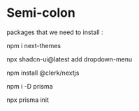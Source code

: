 # Semi-colon

packages that we need to install :

npm i next-themes

npx shadcn-ui@latest add dropdown-menu

npm install @clerk/nextjs

npm i -D prisma

npx prisma init
